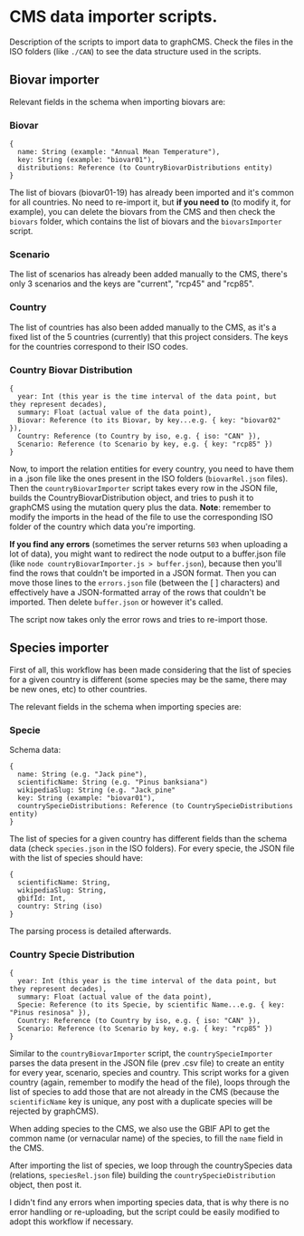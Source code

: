 # CMS data importer scripts.
Description of the scripts to import data to graphCMS. Check the files in the ISO folders (like `./CAN`) to see the data structure used in the scripts.

## Biovar importer

Relevant fields in the schema when importing biovars are:

### Biovar
```
{
  name: String (example: "Annual Mean Temperature"),
  key: String (example: "biovar01"),
  distributions: Reference (to CountryBiovarDistributions entity)
}
```
The list of biovars (biovar01-19) has already been imported and it's common for all countries. No need to re-import it, but __if you need to__ (to modify it, for example), you can delete the biovars from the CMS and then check the `biovars` folder, which contains the list of biovars and the `biovarsImporter` script.

### Scenario
The list of scenarios has already been added manually to the CMS, there's only 3 scenarios and the keys are "current", "rcp45" and "rcp85".

### Country
The list of countries has also been added manually to the CMS, as it's a fixed list of the 5 countries (currently) that this project considers. The keys for the countries correspond to their ISO codes.

### Country Biovar Distribution
```
{
  year: Int (this year is the time interval of the data point, but they represent decades),
  summary: Float (actual value of the data point),
  Biovar: Reference (to its Biovar, by key...e.g. { key: "biovar02" }),
  Country: Reference (to Country by iso, e.g. { iso: "CAN" }),
  Scenario: Reference (to Scenario by key, e.g. { key: "rcp85" })
}
```

Now, to import the relation entities for every country, you need to have them in a .json file like the ones present in the ISO folders (`biovarRel.json` files). Then the `countryBiovarImporter` script takes every row in the JSON file, builds the CountryBiovarDistribution object, and tries to push it to graphCMS using the mutation query plus the data. **Note**: remember to modify the imports in the head of the file to use the corresponding ISO folder of the country which data you're importing.

**If you find any errors** (sometimes the server returns `503` when uploading a lot of data), you might want to redirect the node output to a buffer.json file (like `node countryBiovarImporter.js > buffer.json`), because then you'll find the rows that couldn't be imported in a JSON format. Then you can move those lines to the `errors.json` file (between the [ ] characters) and effectively have a JSON-formatted array of the rows that couldn't be imported. Then delete `buffer.json` or however it's called.

The script now takes only the error rows and tries to re-import those.

## Species importer

First of all, this workflow has been made considering that the list of species for a given country is different (some species may be the same, there may be new ones, etc) to other countries.

The relevant fields in the schema when importing species are:

### Specie
Schema data:
```
{
  name: String (e.g. "Jack pine"),
  scientificName: String (e.g. "Pinus banksiana")
  wikipediaSlug: String (e.g. "Jack_pine"
  key: String (example: "biovar01"),
  countrySpecieDistributions: Reference (to CountrySpecieDistributions entity)
}
```

The list of species for a given country has different fields than the schema data (check `species.json` in the ISO folders). For every specie, the JSON file with the list of species should have:

```
{
  scientificName: String,
  wikipediaSlug: String,
  gbifId: Int,
  country: String (iso) 
}
```

The parsing process is detailed afterwards.

### Country Specie Distribution
```
{
  year: Int (this year is the time interval of the data point, but they represent decades),
  summary: Float (actual value of the data point),
  Specie: Reference (to its Specie, by scientific Name...e.g. { key: "Pinus resinosa" }),
  Country: Reference (to Country by iso, e.g. { iso: "CAN" }),
  Scenario: Reference (to Scenario by key, e.g. { key: "rcp85" })
}
```

Similar to the `countryBiovarImporter` script, the `countrySpecieImporter` parses the data present in the JSON file (prev .csv file) to create an entity for every year, scenario, species and country. This script works for a given country (again, remember to modify the head of the file), loops through the list of species to add those that are not already in the CMS (because the `scientificName` key is unique, any post with a duplicate species will be rejected by graphCMS).

When adding species to the CMS, we also use the GBIF API to get the common name (or vernacular name) of the species, to fill the `name` field in the CMS.

After importing the list of species, we loop through the countrySpecies data (relations, `speciesRel.json` file) building the `countrySpecieDistribution` object, then post it.

I didn't find any errors when importing species data, that is why there is no error handling or re-uploading, but the script could be easily modified to adopt this workflow if necessary.

